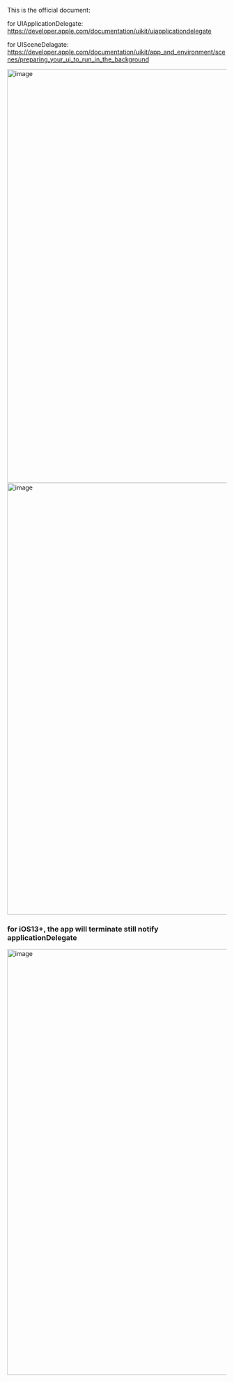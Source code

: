 This is the official document:

for UIApplicationDelegate: https://developer.apple.com/documentation/uikit/uiapplicationdelegate

for UISceneDelagate: https://developer.apple.com/documentation/uikit/app_and_environment/scenes/preparing_your_ui_to_run_in_the_background

<img width="948" alt="image" src="https://user-images.githubusercontent.com/81428296/176288627-fbf553e1-272b-43a1-a4eb-2a3ce7550d06.png">
<img width="989" alt="image" src="https://user-images.githubusercontent.com/81428296/176288973-f8c152c3-f355-44a7-97af-14b094fe3242.png">

### for iOS13+, the app will terminate still notify applicationDelegate
<img width="976" alt="image" src="https://user-images.githubusercontent.com/81428296/176289904-9d37a906-06da-4a43-b469-33124db4ccea.png">
